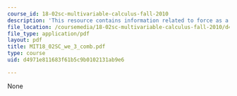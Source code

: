 ```yaml
---
course_id: 18-02sc-multivariable-calculus-fall-2010
description: 'This resource contains information related to force as a vector. '
file_location: /coursemedia/18-02sc-multivariable-calculus-fall-2010/d4971e811683f61b5c9b0102131ab9e6_MIT18_02SC_we_3_comb.pdf
file_type: application/pdf
layout: pdf
title: MIT18_02SC_we_3_comb.pdf
type: course
uid: d4971e811683f61b5c9b0102131ab9e6

---
```

None